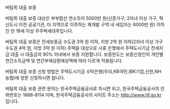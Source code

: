버팀목 대출 보증

버팀목 대출 보증 대상은 부부합산 연소득이 5000만 원(신혼가구, 2자녀 이상 가구, 혁신도시 이전 공공기관, 타 지역으로 이주하는 재개발 구역 내 세입자는 6000만 원) 이하인 만 19세 이상 무주택세대주입니다.

버팀목 대출 보증은 전세보증금 수도권 3억 원 이하, 지방 2억 원 이하(2자녀 이상 가구 수도권 4억 원, 지방 3억 원 이하) 주택을 대상으로 시중 은행에서 주택도시기금 전세자금 대출 시 대출금의 90% 이내에서 보증 지원합니다. 보증한도는 보증신청인의 개인별 연간소득금액 및 연간부채상환예상액에 따라 다르게 적용됩니다.

버팀목 대출 보증 신청 방법은 주택도시기금 수탁은행(우리,KB국민,IBK기업,신한,NH농협)에 방문 신청하시면 됩니다.

버팀목 대출 보증 관련 문의는 한국주택금융공사로 하시면 되고, 한국주택금융공사의 전화번호는 1688-8114 이며, 한국주택금융공사의 사이트 주소는 http://www.hf.go.kr 입니다.